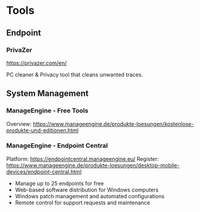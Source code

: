 # Tools
## Endpoint
### PrivaZer
https://privazer.com/en/

PC cleaner & Privacy tool that cleans unwanted traces.



## System Management
### ManageEngine - Free Tools
Overview: https://www.manageengine.de/produkte-loesungen/kostenlose-produkte-und-editionen.html

### ManageEngine - Endpoint Central
Platform: https://endpointcentral.manageengine.eu/
Register: https://www.manageengine.de/produkte-loesungen/desktop-mobile-devices/endpoint-central.html
- Manage up to 25 endpoints for free
- Web-based software distribution for Windows computers
- Windows patch management and automated configurations
- Remote control for support requests and maintenance

